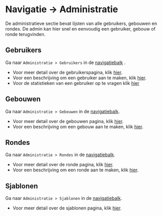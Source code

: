 # Navigatie -> Administratie
De administratieve sectie bevat lijsten van alle gebruikers, gebouwen en rondes. De admin kan
hier snel en eenvoudig een gebruiker, gebouw of ronde terugvinden.

## Gebruikers
Ga naar `Administratie > Gebruikers` in de [navigatiebalk](../../navbar.md#superstudent-syndicus-admin) .
- Voor meer detail over de gebruikerspagina, klik [hier](../../pages/administration/gebruikers.md).
- Voor een beschrijving om een gebruiker aan te maken, klik [hier](../../pages/administration/gebruikers.md#3-nieuwe-gebruiker-aanmaken).
- Voor de statistieken van een gebruiker op te vragen klik [hier](../../pages/administration/gebruikers.md#2-klikken-op-een-rij)

## Gebouwen
Ga naar `Administratie > Gebouwen` in de [navigatiebalk](../../navbar.md#superstudent-syndicus-admin).
- Voor meer detail over de gebouwen pagina, klik [hier](../../pages/administration/gebouwen.md).
- Voor een beschrijving om een gebouw aan te maken, klik [hier](../../pages/administration/gebouwen.md).

## Rondes
Ga naar `Administratie > Rondes` in de [navigatiebalk](../../navbar.md#superstudent-syndicus-admin).
- Voor meer detail over de ronde pagina, klik [hier](../../pages/administration/rondes.md).
- Voor een beschrijving om een ronde aan te maken, klik [hier](../../pages/administration/rondes.md).

## Sjablonen
Ga naar `Administratie > Sjablonen` in de [navigatiebalk](../../navbar.md#superstudent-syndicus-admin).
- Voor meer detail over de sjablonen pagina, klik [hier](../../pages/administration/email-sjablonen.md).
